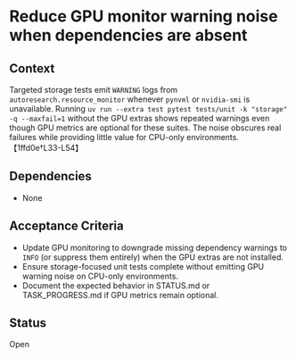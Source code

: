 # Reduce GPU monitor warning noise when dependencies are absent

## Context
Targeted storage tests emit `WARNING` logs from
`autoresearch.resource_monitor` whenever `pynvml` or `nvidia-smi` is
unavailable. Running
`uv run --extra test pytest tests/unit -k "storage" -q --maxfail=1`
without the GPU extras shows repeated warnings even though GPU metrics are
optional for these suites. The noise obscures real failures while providing
little value for CPU-only environments. 【1ffd0e†L33-L54】

## Dependencies
- None

## Acceptance Criteria
- Update GPU monitoring to downgrade missing dependency warnings to `INFO`
  (or suppress them entirely) when the GPU extras are not installed.
- Ensure storage-focused unit tests complete without emitting GPU warning
  noise on CPU-only environments.
- Document the expected behavior in STATUS.md or TASK_PROGRESS.md if GPU
  metrics remain optional.

## Status
Open
